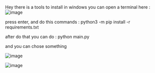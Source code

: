 Hey there is a tools 
to install in windows you can open a terminal here :
![image](https://user-images.githubusercontent.com/82557624/126621733-d4b08af9-0131-4a9b-868e-17a72ad54010.png)

press enter, and do this commands : python3 -m pip install -r requirements.txt

after do that you can do : python main.py

and you can chose something 

![image](https://user-images.githubusercontent.com/82557624/126622011-4009b94f-889c-4f5c-9df2-40efafa200a6.png)

![image](https://user-images.githubusercontent.com/82557624/126622743-26f9a223-485e-4fa1-a3e2-4be81c480dc1.png)

